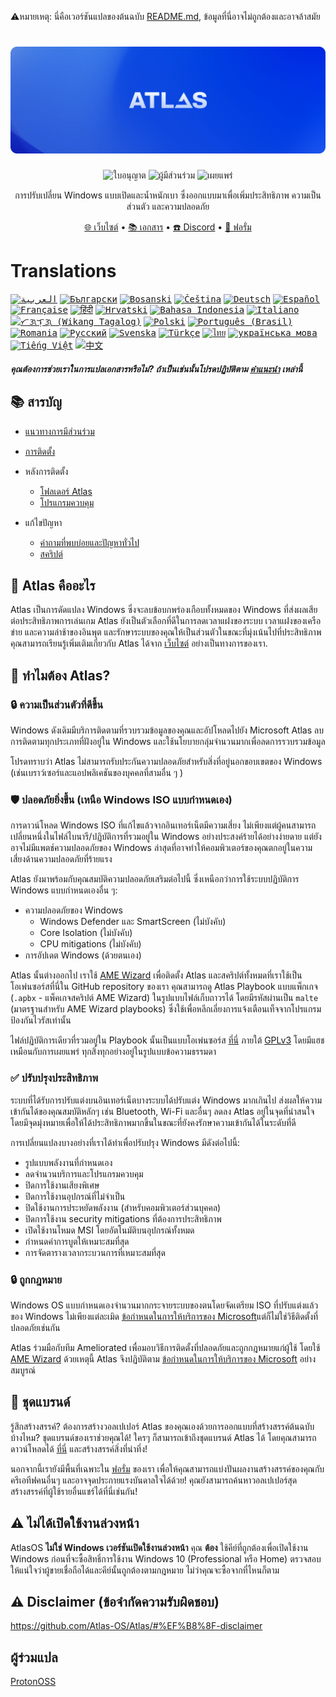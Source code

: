 ⚠️หมายเหตุ: นี่คือเวอร์ชันแปลของต้นฉบับ [README.md](https://github.com/Atlas-OS/Atlas/blob/main/README.md), ข้อมูลที่นี่อาจไม่ถูกต้องและอาจล้าสมัย
<h1 align="center">
  <a href="http://atlasos.net" target="_blank"><img src="img\github-banner.png" alt="Atlas" width="800"></a>
</h1>
  <p align="center">
    <img alt="ใบอนุญาต" src="https://img.shields.io/github/license/atlas-os/atlas?style=for-the-badge&logo=github&color=1A91FF"/>
    <img alt="ผู้มีส่วนร่วม" src="https://img.shields.io/github/contributors/atlas-os/atlas?style=for-the-badge&color=1A91FF" />
    <img alt="เผยแพร่" src="https://img.shields.io/github/release/atlas-os/atlas?style=for-the-badge&color=1A91FF" />
  </p>
<p align="center">การปรับเปลี่ยน Windows แบบเปิดและน้ำหนักเบา ซึ่งออกแบบมาเพื่อเพิ่มประสิทธิภาพ ความเป็นส่วนตัว และความปลอดภัย</p>

<p align="center">
  <a href="https://atlasos.net" target="_blank">🌐 เว็บไซต์</a>
  •
  <a href="https://docs.atlasos.net" target="_blank">📚 เอกสาร</a>
  •
  <a href="https://discord.atlasos.net" target="_blank">☎️ Discord</a>
  •
  <a href="https://forum.atlasos.net" target="_blank">💬 ฟอรั่ม</a>
</p>

# Translations
<kbd>[<img title="العربية" alt="العربية" src="https://gcore.jsdelivr.net/gh/hampusborgos/country-flags@main/svg/sa.svg" width="22">](https://github.com/Atlas-OS/Atlas/blob/main/translations/README_ar_SA.md)</kbd>
<kbd>[<img title="Български" alt="Български" src="https://gcore.jsdelivr.net/gh/hampusborgos/country-flags@main/svg/bg.svg" width="22">](https://github.com/Atlas-OS/Atlas/blob/main/translations/README_bg_BG.md)</kbd>
<kbd>[<img title="Bosanski" alt="Bosanski" src="https://gcore.jsdelivr.net/gh/hampusborgos/country-flags@main/svg/ba.svg" width="22">](https://github.com/Atlas-OS/Atlas/blob/main/translations/README_bs_BA.md)</kbd>
<kbd>[<img title="Čeština" alt="Čeština" src="https://gcore.jsdelivr.net/gh/hampusborgos/country-flags@main/svg/cz.svg" width="22">](https://github.com/Atlas-OS/Atlas/blob/main/translations/README_cs_CZ.md)</kbd>
<kbd>[<img title="Deutsch" alt="Deutsch" src="https://gcore.jsdelivr.net/gh/hampusborgos/country-flags@main/svg/de.svg" width="22">](https://github.com/Atlas-OS/Atlas/blob/main/translations/README_de_DE.md)</kbd>
<kbd>[<img title="Español" alt="Español" src="https://gcore.jsdelivr.net/gh/hampusborgos/country-flags@main/svg/es.svg" width="22">](https://github.com/Atlas-OS/Atlas/blob/main/translations/README_es_ES.md)</kbd>
<kbd>[<img title="Française" alt="Française" src="https://gcore.jsdelivr.net/gh/hampusborgos/country-flags@main/svg/fr.svg" width="22">](https://github.com/Atlas-OS/Atlas/blob/main/translations/README_fr_FR.md)</kbd>
<kbd>[<img title="हिंदी" alt="हिंदी" src="https://gcore.jsdelivr.net/gh/hampusborgos/country-flags@main/svg/in.svg" width="22">](https://github.com/Atlas-OS/Atlas/blob/main/translations/README_hi_HI.md)</kbd>
<kbd>[<img title="Hrvatski" alt="Hrvatski" src="https://gcore.jsdelivr.net/gh/hampusborgos/country-flags@main/svg/hr.svg" width="22">](https://github.com/Atlas-OS/Atlas/blob/main/translations/README_hr_HR.md)</kbd>
<kbd>[<img title="Bahasa Indonesia" alt="Bahasa Indonesia" src="https://gcore.jsdelivr.net/gh/hampusborgos/country-flags@main/svg/id.svg" width="22">](https://github.com/Atlas-OS/Atlas/blob/main/translations/README_id_ID.md)</kbd>
<kbd>[<img title="Italiano" alt="Italiano" src="https://gcore.jsdelivr.net/gh/hampusborgos/country-flags@main/svg/it.svg" width="22">](https://github.com/Atlas-OS/Atlas/blob/main/translations/README_it_IT.md)</kbd>
<kbd>[<img title="ᜆᜄᜎᜓᜄ᜔ (Wikang Tagalog)" alt="ᜆᜄᜎᜓᜄ᜔ (Wikang Tagalog)" src="https://gcore.jsdelivr.net/gh/hampusborgos/country-flags@main/svg/ph.svg" width="22">](https://github.com/Atlas-OS/Atlas/blob/main/translations/README_ph_PH.md)</kbd>
<kbd>[<img title="Polski" alt="Polski" src="https://gcore.jsdelivr.net/gh/hampusborgos/country-flags@main/svg/pl.svg" width="22">](https://github.com/Atlas-OS/Atlas/blob/main/translations/README_pl_PL.md)</kbd>
<kbd>[<img title="Português (Brasil)" alt="Português (Brasil)" src="https://gcore.jsdelivr.net/gh/hampusborgos/country-flags@main/svg/br.svg" width="22">](https://github.com/Atlas-OS/Atlas/blob/main/translations/README_pt_BR.md)</kbd>
<kbd>[<img title="Romania" alt="Romania" src="https://gcore.jsdelivr.net/gh/hampusborgos/country-flags@main/svg/ro.svg" width="22">](https://github.com/Atlas-OS/Atlas/blob/main/translations/README_ro_RO.md)</kbd>
<kbd>[<img title="Русский" alt="Русский" src="https://gcore.jsdelivr.net/gh/hampusborgos/country-flags@main/svg/ru.svg" width="22">](https://github.com/Atlas-OS/Atlas/blob/main/translations/README_ru_RU.md)</kbd>
<kbd>[<img title="Svenska" alt="Svenska" src="https://gcore.jsdelivr.net/gh/hampusborgos/country-flags@main/svg/se.svg" width="22">](https://github.com/Atlas-OS/Atlas/blob/main/translations/README_sv_SE.md)</kbd>
<kbd>[<img title="Türkçe" alt="Türkçe" src="https://gcore.jsdelivr.net/gh/hampusborgos/country-flags@main/svg/tr.svg" width="22">](https://github.com/Atlas-OS/Atlas/blob/main/translations/README_tr_TR.md)</kbd>
<kbd>[<img title="ไทย" alt="ไทย" src="https://gcore.jsdelivr.net/gh/hampusborgos/country-flags@main/svg/th.svg" width="22">](https://github.com/Atlas-OS/Atlas/blob/main/translations/README_th_TH.md)</kbd>
<kbd>[<img title="українська мова" alt="українська мова" src="https://gcore.jsdelivr.net/gh/hampusborgos/country-flags@main/svg/ua.svg" width="22">](https://github.com/Atlas-OS/Atlas/blob/main/translations/README_ua_UA.md)</kbd>
<kbd>[<img title="Tiếng Việt" alt="Tiếng Việt" src="https://gcore.jsdelivr.net/gh/hampusborgos/country-flags@main/svg/vn.svg" width="22">](https://github.com/Atlas-OS/Atlas/blob/main/translations/README_vi_VN.md)</kbd>
<kbd>[<img title="中文" alt="中文" src="https://gcore.jsdelivr.net/gh/hampusborgos/country-flags@main/svg/cn.svg" width="22">](https://github.com/Atlas-OS/Atlas/blob/main/translations/README_zh_CN.md)</kbd>
#### _คุณต้องการช่วยเราในการแปลเอกสารหรือไม่? ถ้าเป็นเช่นนั้นโปรดปฏิบัติตาม [คําแนะนํา](https://github.com/Atlas-OS/Atlas/blob/main/translations/README.md) เหล่านี้_

## 📚 **สารบัญ**

- [แนวทางการมีส่วนร่วม](https://docs.atlasos.net/contributions/)
- [การติดตั้ง](https://docs.atlasos.net/getting-started/installation/)

- หลังการติดตั้ง
  - [โฟลเดอร์ Atlas](https://docs.atlasos.net/getting-started/post-installation/atlas-folder/configuration/)
  - [โปรแกรมควบคุม](https://docs.atlasos.net/getting-started/post-installation/drivers/getting-started/)

- แก้ไขปัญหา
  - [คําถามที่พบบ่อยและปัญหาทั่วไป](https://docs.atlasos.net/faq-and-troubleshooting/removed-features/)
  - [สคริปต์](https://docs.atlasos.net/faq-and-troubleshooting/atlas-folder-scripts/)

## 🤔 **Atlas คืออะไร**

Atlas เป็นการดัดแปลง Windows ซึ่งจะลบข้อบกพร่องเกือบทั้งหมดของ Windows ที่ส่งผลเสียต่อประสิทธิภาพการเล่นเกม
Atlas ยังเป็นตัวเลือกที่ดีในการลดเวลาแฝงของระบบ เวลาแฝงของเครือข่าย และความล่าช้าของอินพุต และรักษาระบบของคุณให้เป็นส่วนตัวในขณะที่มุ่งเน้นไปที่ประสิทธิภาพ
คุณสามารถเรียนรู้เพิ่มเติมเกี่ยวกับ Atlas ได้จาก [เว็บไซต์](https://atlasos.net) อย่างเป็นทางการของเรา.

## 👀 **ทําไมต้อง Atlas?**

### 🔒 ความเป็นส่วนตัวที่ดีขึ้น
Windows ดังเดิมมีบริการติดตามที่รวบรวมข้อมูลของคุณและอัปโหลดไปยัง Microsoft
Atlas ลบการติดตามทุกประเภทที่ฝังอยู่ใน Windows และใช้นโยบายกลุ่มจํานวนมากเพื่อลดการรวบรวมข้อมูล

โปรดทราบว่า Atlas ไม่สามารถรับประกันความปลอดภัยสําหรับสิ่งที่อยู่นอกขอบเขตของ Windows (เช่นเบราว์เซอร์และแอปพลิเคชันของบุคคลที่สามอื่น ๆ )

### 🛡️ ปลอดภัยยิ่งขึ้น (เหนือ Windows ISO แบบกำหนดเอง)
การดาวน์โหลด Windows ISO ที่แก้ไขแล้วจากอินเทอร์เน็ตมีความเสี่ยง ไม่เพียงแต่ผู้คนสามารถเปลี่ยนหนึ่งในไฟล์ไบนารี/ปฏิบัติการที่รวมอยู่ใน Windows อย่างประสงค์ร้ายได้อย่างง่ายดาย แต่ยังอาจไม่มีแพตช์ความปลอดภัยของ Windows ล่าสุดที่อาจทำให้คอมพิวเตอร์ของคุณตกอยู่ในความเสี่ยงด้านความปลอดภัยที่ร้ายแรง

Atlas ยังมาพร้อมกับคุณสมบัติความปลอดภัยเสริมต่อไปนี้ ซึ่งเหนือกว่าการใช้ระบบปฏิบัติการ Windows แบบกำหนดเองอื่น ๆ:
- ความปลอดภัยของ Windows
  - Windows Defender และ SmartScreen (ไม่บังคับ)
  - Core Isolation (ไม่บังคับ)
  - CPU mitigations (ไม่บังคับ)
- การอัปเดต Windows (ด้วยตนเอง)

Atlas นั้นต่างออกไป เราใช้ [AME Wizard](https://ameliorated.io) เพื่อติดตั้ง Atlas และสคริปต์ทั้งหมดที่เราใช้เป็นโอเพ่นซอร์สที่นี่ใน GitHub repository ของเรา คุณสามารถดู Atlas Playbook แบบแพ็กเกจ (`.apbx` - แพ็คเกจสคริปต์ AME Wizard) ในรูปแบบไฟล์เก็บถาวรได้ โดยมีรหัสผ่านเป็น `malte` (มาตรฐานสำหรับ AME Wizard playbooks) ซึ่งใช้เพื่อหลีกเลี่ยงการแจ้งเตือนเท็จจากโปรแกรมป้องกันไวรัสเท่านั้น

ไฟล์ปฏิบัติการเดียวที่รวมอยู่ใน Playbook นั้นเป็นแบบโอเพ่นซอร์ส [ที่นี่](https://github.com/Atlas-OS/utilities) ภายใต้ [GPLv3](https://github.com/Atlas-OS/utilities/blob/main/LICENSE) โดยมีแฮชเหมือนกับการเผยแพร่ ทุกสิ่งทุกอย่างอยู่ในรูปแบบข้อความธรรมดา

### ✅ ปรับปรุงประสิทธิภาพ
ระบบที่ได้รับการปรับแต่งบนอินเทอร์เน็ตบางระบบได้ปรับแต่ง Windows มากเกินไป ส่งผลให้ความเข้ากันได้ของคุณสมบัติหลักๆ เช่น Bluetooth, Wi-Fi และอื่นๆ ลดลง
Atlas อยู่ในจุดที่น่าสนใจ โดยมีจุดมุ่งหมายเพื่อให้ได้ประสิทธิภาพมากขึ้นในขณะที่ยังคงรักษาความเข้ากันได้ในระดับที่ดี

การเปลี่ยนแปลงบางอย่างที่เราได้ทำเพื่อปรับปรุง Windows มีดังต่อไปนี้:
- รูปแบบพลังงานที่กำหนดเอง
- ลดจำนวนบริการและโปรแกรมควบคุม
- ปิดการใช้งานเสียงพิเศษ
- ปิดการใช้งานอุปกรณ์ที่ไม่จำเป็น
- ปิดใช้งานการประหยัดพลังงาน (สำหรับคอมพิวเตอร์ส่วนบุคคล)
- ปิดการใช้งาน security mitigations ที่ต้องการประสิทธิภาพ
- เปิดใช้งานโหมด MSI โดยอัตโนมัติบนอุปกรณ์ทั้งหมด
- กำหนดค่าการบูตให้เหมาะสมที่สุด
- การจัดตารางเวลากระบวนการที่เหมาะสมที่สุด

### 🔒 ถูกกฎหมาย
Windows OS แบบกำหนดเองจำนวนมากกระจายระบบของตนโดยจัดเตรียม ISO ที่ปรับแต่งแล้วของ Windows ไม่เพียงแต่ละเมิด [ข้อกำหนดในการให้บริการของ Microsoft](https://www.microsoft.com/en-us/Useterms/Retail/Windows/10/UseTerms_Retail_Windows_10_English.htm)แต่ก็ไม่ใช่วิธีติดตั้งที่ปลอดภัยเช่นกัน

Atlas ร่วมมือกับทีม Ameliorated เพื่อมอบวิธีการติดตั้งที่ปลอดภัยและถูกกฎหมายแก่ผู้ใช้ โดยใช้ [AME Wizard](https://ameliorated.io) ด้วยเหตุนี้ Atlas จึงปฏิบัติตาม [ข้อกำหนดในการให้บริการของ Microsoft](https://www.microsoft.com/en-us/Useterms/Retail/Windows/10/UseTerms_Retail_Windows_10_English.htm) อย่างสมบูรณ์

## 🎨 ชุดแบรนด์
รู้สึกสร้างสรรค์? ต้องการสร้างวอลเปเปอร์ Atlas ของคุณเองด้วยการออกแบบที่สร้างสรรค์ต้นฉบับบ้างไหม? ชุดแบรนด์ของเราช่วยคุณได้!
ใครๆ ก็สามารถเข้าถึงชุดแบรนด์ Atlas ได้ โดยคุณสามารถดาวน์โหลดได้ [ที่นี่](https://cdn.jsdelivr.net/gh/Atlas-OS/Atlas@main/img/brand-kit.zip) และสร้างสรรค์สิ่งที่น่าทึ่ง!

นอกจากนี้เรายังมีพื้นที่เฉพาะใน [ฟอรั่ม](https://forum.atlasos.net/t/art-showcase) ของเรา เพื่อให้คุณสามารถแบ่งปันผลงานสร้างสรรค์ของคุณกับครีเอทีฟคนอื่นๆ และอาจจุดประกายแรงบันดาลใจได้ด้วย! คุณยังสามารถค้นหาวอลเปเปอร์สุดสร้างสรรค์ที่ผู้ใช้รายอื่นแชร์ได้ที่นี่เช่นกัน!

## ⚠️ ไม่ได้เปิดใช้งานล่วงหน้า
AtlasOS **ไม่ใช่ Windows เวอร์ชันเปิดใช้งานล่วงหน้า** คุณ **ต้อง** ใช้คีย์ที่ถูกต้องเพื่อเปิดใช้งาน Windows ก่อนที่จะซื้อสิทธิ์การใช้งาน Windows 10 (Professional หรือ Home) ตรวจสอบให้แน่ใจว่าผู้ขายเชื่อถือได้และคีย์นั้นถูกต้องตามกฎหมาย ไม่ว่าคุณจะซื้อจากที่ไหนก็ตาม

## ⚠️ Disclaimer (ข้อจำกัดความรับผิดชอบ)
https://github.com/Atlas-OS/Atlas/#%EF%B8%8F-disclaimer

## ผู้ร่วมแปล
[ProtonOSS](https://github.com/ProtonOSS)
